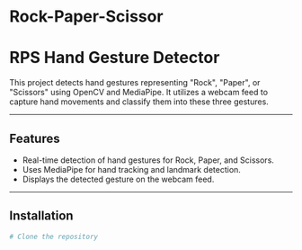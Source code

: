 # Rock-Paper-Scissor
# RPS Hand Gesture Detector

This project detects hand gestures representing "Rock", "Paper", or "Scissors" using OpenCV and MediaPipe. It utilizes a webcam feed to capture hand movements and classify them into these three gestures.

---

## Features
- Real-time detection of hand gestures for Rock, Paper, and Scissors.
- Uses MediaPipe for hand tracking and landmark detection.
- Displays the detected gesture on the webcam feed.

---

## Installation

```bash
# Clone the repository

